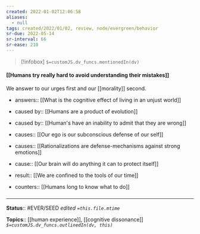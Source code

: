 ```yaml
---
created: 2022-01-02T12:06:58 
aliases:
  - null
tags: created/2022/01/02, review, node/evergreen/behavior
sr-due: 2022-05-14
sr-interval: 66
sr-ease: 210
---
```

> [!infobox]
`$=customJS.dv_funcs.mentionedIn(dv)`

#### [[Humans try really hard to avoid understanding their mistakes]] 

We answer to our urges first and our [[morality]] second.
- answers:: [[What is the cognitive effect of living in an unjust world]]
- caused by:: [[Humans are a product of evolution]]
- caused by:: [[Human's have an inability to admit that they are wrong]]
- causes:: [[Our ego is our subconscious defense of our self]]
- causes:: [[Rationalizations are defense-mechanisms against strong emotions]]
- cause:: [[Our brain will do anything it can to protect itself]]
- result:: [[We are confined to the tools of our time]]

- counters:: [[Humans long to know what to do]]

### <hr class="footnote"/>

**Status**:: #EVER/SEED 
*edited `=this.file.mtime`*

**Topics**:: [[human experience]], [[cognitive dissonance]]
*`$=customJS.dv_funcs.outlinedIn(dv, this)`*
